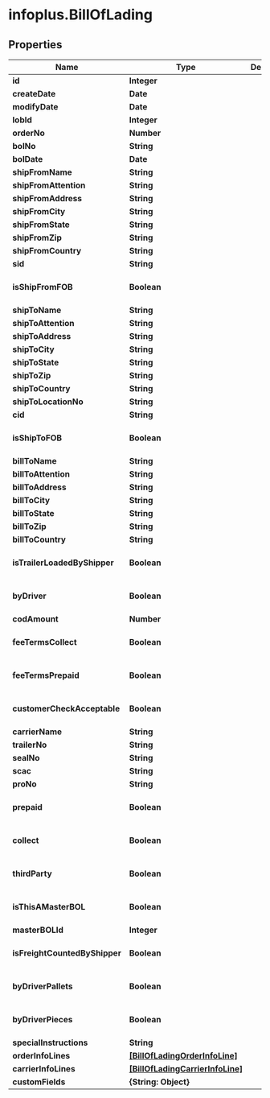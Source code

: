 # infoplus.BillOfLading

## Properties
Name | Type | Description | Notes
------------ | ------------- | ------------- | -------------
**id** | **Integer** |  | [optional] 
**createDate** | **Date** |  | [optional] 
**modifyDate** | **Date** |  | [optional] 
**lobId** | **Integer** |  | 
**orderNo** | **Number** |  | [optional] 
**bolNo** | **String** |  | 
**bolDate** | **Date** |  | [optional] 
**shipFromName** | **String** |  | [optional] 
**shipFromAttention** | **String** |  | [optional] 
**shipFromAddress** | **String** |  | [optional] 
**shipFromCity** | **String** |  | [optional] 
**shipFromState** | **String** |  | [optional] 
**shipFromZip** | **String** |  | [optional] 
**shipFromCountry** | **String** |  | [optional] 
**sid** | **String** |  | [optional] 
**isShipFromFOB** | **Boolean** |  | [optional] [default to false]
**shipToName** | **String** |  | [optional] 
**shipToAttention** | **String** |  | [optional] 
**shipToAddress** | **String** |  | [optional] 
**shipToCity** | **String** |  | [optional] 
**shipToState** | **String** |  | [optional] 
**shipToZip** | **String** |  | [optional] 
**shipToCountry** | **String** |  | [optional] 
**shipToLocationNo** | **String** |  | [optional] 
**cid** | **String** |  | [optional] 
**isShipToFOB** | **Boolean** |  | [optional] [default to false]
**billToName** | **String** |  | [optional] 
**billToAttention** | **String** |  | [optional] 
**billToAddress** | **String** |  | [optional] 
**billToCity** | **String** |  | [optional] 
**billToState** | **String** |  | [optional] 
**billToZip** | **String** |  | [optional] 
**billToCountry** | **String** |  | [optional] 
**isTrailerLoadedByShipper** | **Boolean** |  | [optional] [default to false]
**byDriver** | **Boolean** |  | [optional] [default to false]
**codAmount** | **Number** |  | [optional] 
**feeTermsCollect** | **Boolean** |  | [optional] [default to false]
**feeTermsPrepaid** | **Boolean** |  | [optional] [default to false]
**customerCheckAcceptable** | **Boolean** |  | [optional] [default to false]
**carrierName** | **String** |  | [optional] 
**trailerNo** | **String** |  | [optional] 
**sealNo** | **String** |  | [optional] 
**scac** | **String** |  | [optional] 
**proNo** | **String** |  | [optional] 
**prepaid** | **Boolean** |  | [optional] [default to false]
**collect** | **Boolean** |  | [optional] [default to false]
**thirdParty** | **Boolean** |  | [optional] [default to false]
**isThisAMasterBOL** | **Boolean** |  | [optional] [default to false]
**masterBOLId** | **Integer** |  | [optional] 
**isFreightCountedByShipper** | **Boolean** |  | [optional] [default to false]
**byDriverPallets** | **Boolean** |  | [optional] [default to false]
**byDriverPieces** | **Boolean** |  | [optional] [default to false]
**specialInstructions** | **String** |  | [optional] 
**orderInfoLines** | [**[BillOfLadingOrderInfoLine]**](BillOfLadingOrderInfoLine.md) |  | [optional] 
**carrierInfoLines** | [**[BillOfLadingCarrierInfoLine]**](BillOfLadingCarrierInfoLine.md) |  | [optional] 
**customFields** | **{String: Object}** |  | [optional] 


